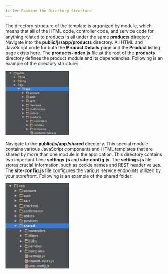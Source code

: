```yaml
---
title: Examine the Directory Structure
---
```


The directory structure of the template is organized by module, which means that all of the HTML code, controller code, and service code for anything related to products is all under the same **products** directory. Navigate into the **public/js/app/products** directory. All HTML and JavaScript code for both the **Product Details** page and the **Product** listing page exists here. The **products-index.js** file at the root of the **products** directory defines the product module and its dependencies. Following is an example of the directory structure:

<img src="img/storefront_dir_structure.png" class="img-click-modal" alt="Storefront Directory Structure" width="200" vpcace="20">

Navigate to the **public/js/app/shared** directory. This special module contains various JavaScript components and HTML templates that are shared by more than one module in the application. This directory contains two important files: **settings.js** and **site-config.js**. The **settings.js** file stores crucial information, such as cookie names and REST header values. The **site-config.js** file configures the various service endpoints utilized by your storefront. Following is an example of the shared folder:

<img src="img/shared_folder.png" class="img-click-modal" alt="Shared Folder" width="200" vpcace="20">
